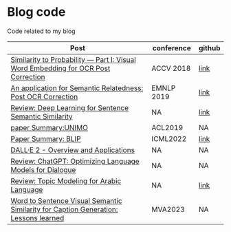 # Blog code
Code related to my blog 

| Post | conference | github | 
|------|------|------|
| [Similarity to Probability — Part I: Visual Word Embedding for OCR Post Correction](https://ahmed-sabir.medium.com/similarity-to-probability-part-i-visual-word-embedding-for-ocr-post-correction-ae1686bb079d) | ACCV 2018 | [link](https://github.com/ahmedssabir/Semantic-Relatedness-Based-Reranker-for-Text-Spotting) |     
|[An application for Semantic Relatedness: Post OCR Correction](https://medium.com/@iee_53136/an-application-for-semantic-relatedness-post-ocr-correction-1e7285a78f4f)| EMNLP 2019 | [link](https://github.com/ahmedssabir/Semantic-Relatedness-Based-Reranker-for-Text-Spotting)
| [Review: Deep Learning for Sentence Semantic Similarity](https://ahmed-sabir.medium.com/review-deep-learning-for-sentence-semantic-similarity-80f4c1030380) | NA | [link](https://github.com/sabirdvd/Review-DL-for-Sentence-Semantic-Similarity) |
| [paper Summary:UNIMO](https://ahmed-sabir.medium.com/paper-summary-unimo-towards-unified-modal-understanding-and-generation-via-cross-modal-8c9e881c2012) | ACL2019| NA |
| [Paper Summary: BLIP](https://ahmed-sabir.medium.com/paper-summary-blip-bootstrapping-language-image-pre-training-for-unified-vision-language-c1df6f6c9166) | ICML2022 |  [link](https://github.com/sabirdvd/BLIP_image_caption_demo) |
| [DALL·E  2 - Overview and Applications](https://ahmed.jp/blog/2022-8-DALLE-2/DALLE-2.html) | NA | NA |
| [Review: ChatGPT: Optimizing Language Models for Dialogue](https://ahmed.jp/blog/2022-12-ChatGPT/ChatGPT_2022.html) | NA | NA | 
| [Review: Topic Modeling for Arabic Language](https://ahmed.jp/blog/2022-12-ArabTop/ArabTop_2022.html) | NA | [link](https://github.com/sabirdvd/Topic-modeling-for-Arabic-Tweets-) |  
| [Word to Sentence Visual Semantic Similarity for Caption Generation: Lessons learned](https://ahmed.jp/blog/2022-4-negtive-result/negative_result.html) |MVA2023| NA |

